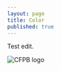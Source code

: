 ```yaml
---
layout: page
title: Color
published: true
---
```


Test edit.

![CFPB logo](//CFPB_2tone_Horiz_RGB.png)